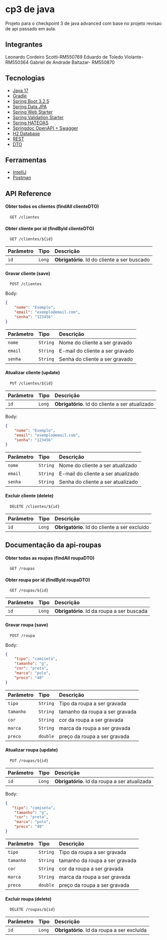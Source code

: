 # cp3 de java

Projeto para o checkpoint 3 de java advanced com base no projeto revisao de api passado em aula.

## Integrantes
Leonardo Cordeiro Scotti-RM550769
Eduardo de Toledo Violante- RM550364
Gabriel de Andrade Baltazar- RM550870

## Tecnologias

 - [Java 17](https://docs.oracle.com/en/java/javase/17/)
 - [Gradle](https://gradle.org/)
 - [Spring Boot 3.2.5](https://spring.io/projects/spring-boot)
 - [Spring Data JPA](https://docs.spring.io/spring-data/jpa/reference/)
 - [Spring Web Starter](https://docs.spring.io/spring-boot/reference/web/index.html)
 - [Spring Validation Starter](https://docs.spring.io/spring-framework/reference/core/validation/beanvalidation.html)
 - [Spring HATEOAS](https://docs.spring.io/spring-hateoas/docs/current/reference/html/)
 - [Springdoc OpenAPI + Swagger](https://springdoc.org/)
 - [H2 Database](http://h2database.com/html/main.html)
 - [REST](https://ics.uci.edu/~fielding/pubs/dissertation/rest_arch_style.htm)
 - [DTO](https://martinfowler.com/eaaCatalog/dataTransferObject.html)

## Ferramentas

 - [IntelliJ](https://www.jetbrains.com/pt-br/idea/)
 - [Postman](https://www.postman.com/)
## API Reference

#### Obter todos os clientes (findAll clienteDTO)

```http
  GET /clientes
```

#### Obter cliente por id (findById clienteDTO)

```http
  GET /clientes/${id}
```

| Parâmetro | Tipo   | Descrição                                    |
|:----------|:-------|:---------------------------------------------|
| `id`      | `Long` | **Obrigatório**. Id do cliente a ser buscado |

#### Gravar cliente (save)

```http
  POST /clientes
```

Body:

```json
{
    "nome": "Exemplo",
    "email": "exemplo@email.com",
    "senha": "123456"
}
```

| Parâmetro | Tipo     | Descrição                       |
|:----------|:---------|:--------------------------------|
| `nome`    | `String` | Nome do cliente a ser gravado   |
| `email`   | `String` | E-mail do cliente a ser gravado |
| `senha`   | `String` | Senha do cliente a ser gravado  |

#### Atualizar cliente (update)

```http
  PUT /clientes/${id}
```

| Parâmetro | Tipo   | Descrição                                       |
|:----------|:-------|:------------------------------------------------|
| `id`      | `Long` | **Obrigatório**. Id do cliente a ser atualizado |

Body:

```json
{
    "nome": "Exemplo",
    "email": "exemplo@email.com",
    "senha": "123456"
}
```

| Parâmetro | Tipo     | Descrição                          |
|:----------|:---------|:-----------------------------------|
| `nome`    | `String` | Nome do cliente a ser atualizado   |
| `email`   | `String` | E-mail do cliente a ser atualizado |
| `senha`   | `String` | Senha do cliente a ser atualizado  |

#### Excluir cliente (delete)

```http
  DELETE /clientes/${id}
```

| Parâmetro | Tipo   | Descrição                                     |
|:----------|:-------|:----------------------------------------------|
| `id`      | `Long` | **Obrigatório**. Id do cliente a ser excluído |

## Documentação da api-roupas

#### Obter todas as roupas (findAll roupaDTO)

```http
  GET /roupas
```

#### Obter roupa por id (findById roupaDTO)

```http
  GET /roupas/${id}
```

| Parâmetro | Tipo   | Descrição                                    |
|:----------|:-------|:---------------------------------------------|
| `id`      | `Long` | **Obrigatório**. Id da roupa a ser buscada |

#### Gravar roupa (save)

```http
  POST /roupa
```

Body:

```json
{
    "tipo": "camiseta",
    "tamanho": "g",
    "cor": "preta",
    "marca": "polo",
    "preco": "40"
}
```

| Parâmetro | Tipo     | Descrição                       |
|:----------|:---------|:--------------------------------|
| `tipo`    | `String` | Tipo da roupa a ser gravada   |
| `tamanho`   | `String` | tamanho da roupa a ser gravada |
| `cor`   | `String` | cor da roupa a ser gravada  |
| `marca`   | `String` | marca da roupa a ser gravada |
| `preco`   | `double` | preço da roupa a ser gravada  |

#### Atualizar roupa (update)

```http
  PUT /roupas/${id}
```

| Parâmetro | Tipo   | Descrição                                       |
|:----------|:-------|:------------------------------------------------|
| `id`      | `Long` | **Obrigatório**. Id da roupa a ser atualizada |

Body:

```json
{
   "tipo": "camiseta",
    "tamanho": "g",
    "cor": "preta",
    "marca": "polo",
    "preco": "40"
}
```

| Parâmetro | Tipo     | Descrição                          |
|:----------|:---------|:-----------------------------------|
| `tipo`    | `String` | Tipo da roupa a ser gravada   |
| `tamanho`   | `String` | tamanho da roupa a ser gravada |
| `cor`   | `String` | cor da roupa a ser gravada  |
| `marca`   | `String` | marca da roupa a ser gravada |
| `preco`   | `double` | preço da roupa a ser gravada  |

#### Excluir roupa (delete)

```http
  DELETE /roupas/${id}
```

| Parâmetro | Tipo   | Descrição                                     |
|:----------|:-------|:----------------------------------------------|
| `id`      | `Long` | **Obrigatório**. Id da roupa a ser excluída |
